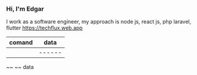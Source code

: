  ### Hi, I'm Edgar
 I work as a software engineer, my approach is node js, react js, php laravel, flutter
https://techflux.web.app

| comand | data |
| ------ |------|
|        |------|

~~ ~~ data
